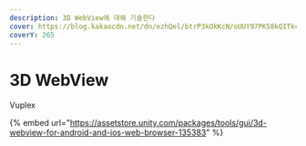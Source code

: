```yaml
---
description: 3D WebView에 대해 기술한다
cover: https://blog.kakaocdn.net/dn/ezhQel/btrP3kOkKcN/oUUY97PK58kQITkcuZywUk/img.png
coverY: 265
---
```


# 3D WebView

Vuplex

{% embed url="https://assetstore.unity.com/packages/tools/gui/3d-webview-for-android-and-ios-web-browser-135383" %}

